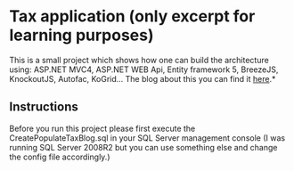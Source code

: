 Tax application (only excerpt for learning purposes)
================================
This is a small project which shows how one can build the architecture using: ASP.NET MVC4, ASP.NET WEB Api, Entity framework 5, BreezeJS, KnockoutJS, Autofac, KoGrid...
The blog about this you can find it [here](http://tomislavbabicnet.blogspot.com).*

Instructions
-------------------------
Before you run this project please first execute the CreatePopulateTaxBlog.sql in your SQL Server management console (I was running SQL Server 2008R2 but you can use something else and change the config file accordingly.)
